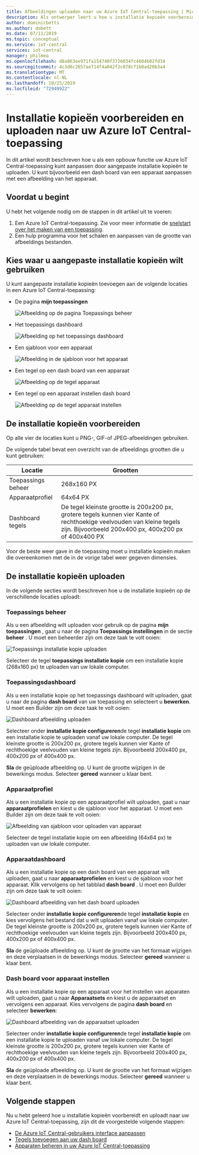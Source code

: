 ```yaml
---
title: Afbeeldingen uploaden naar uw Azure IoT Central-toepassing | Microsoft Docs
description: Als ontwerper leert u hoe u installatie kopieën voorbereidt en uploadt naar uw Azure IoT Central-toepassing.
author: dominicbetts
ms.author: dobett
ms.date: 07/11/2019
ms.topic: conceptual
ms.service: iot-central
services: iot-central
manager: philmea
ms.openlocfilehash: d8a863ee971fa154740f3726034fc4604b02fd34
ms.sourcegitcommit: 4c3d6c2657ae714f4a042f2c078cf1b0ad20b3a4
ms.translationtype: MT
ms.contentlocale: nl-NL
ms.lasthandoff: 10/25/2019
ms.locfileid: "72949922"
---
```

# <a name="prepare-and-upload-images-to-your-azure-iot-central-application"></a>Installatie kopieën voorbereiden en uploaden naar uw Azure IoT Central-toepassing

In dit artikel wordt beschreven hoe u als een opbouw functie uw Azure IoT Central-toepassing kunt aanpassen door aangepaste installatie kopieën te uploaden. U kunt bijvoorbeeld een dash board van een apparaat aanpassen met een afbeelding van het apparaat.

## <a name="before-you-begin"></a>Voordat u begint

U hebt het volgende nodig om de stappen in dit artikel uit te voeren:

1. Een Azure IoT Central-toepassing. Zie voor meer informatie de [snelstart over het maken van een toepassing](quick-deploy-iot-central.md).
1. Een hulp programma voor het schalen en aanpassen van de grootte van afbeeldings bestanden.

## <a name="choose-where-to-use-custom-images"></a>Kies waar u aangepaste installatie kopieën wilt gebruiken

U kunt aangepaste installatie kopieën toevoegen aan de volgende locaties in een Azure IoT Central-toepassing:

* De pagina **mijn toepassingen**

    ![Afbeelding op de pagina Toepassings beheer](media/howto-prepare-images/applicationmanager.png)

* Het toepassings dashboard

    ![Afbeelding op het toepassings dashboard](media/howto-prepare-images/homepage.png)

* Een sjabloon voor een apparaat

    ![Afbeelding in de sjabloon voor het apparaat](media/howto-prepare-images/devicetemplate.png)

* Een tegel op een dash board van een apparaat

    ![Afbeelding op de tegel apparaat](media/howto-prepare-images/devicetile.png)

* Een tegel op een apparaat instellen dash board

    ![Afbeelding op de tegel apparaat instellen](media/howto-prepare-images/devicesettile.png)

## <a name="prepare-the-images"></a>De installatie kopieën voorbereiden

Op alle vier de locaties kunt u PNG-, GIF-of JPEG-afbeeldingen gebruiken.

De volgende tabel bevat een overzicht van de afbeeldings grootten die u kunt gebruiken:

| Locatie | Grootten |
| -------- | ------ |
| Toepassings beheer | 268x160 PX |
| Apparaatprofiel | 64x64 PX |
| Dashboard tegels | De tegel kleinste grootte is 200x200 px, grotere tegels kunnen vier Kante of rechthoekige veelvouden van kleine tegels zijn. Bijvoorbeeld 200x400 px, 400x200 px of 400x400 PX |

Voor de beste weer gave in de toepassing moet u installatie kopieën maken die overeenkomen met de in de vorige tabel weer gegeven dimensies.

## <a name="upload-the-images"></a>De installatie kopieën uploaden

In de volgende secties wordt beschreven hoe u de installatie kopieën op de verschillende locaties uploadt:

### <a name="application-manager"></a>Toepassings beheer

Als u een afbeelding wilt uploaden voor gebruik op de pagina **mijn toepassingen** , gaat u naar de pagina **Toepassings instellingen** in de sectie **beheer** . U moet een beheerder zijn om deze taak te volt ooien:

![Toepassings installatie kopie uploaden](media/howto-prepare-images/uploadapplicationmanager.png)

Selecteer de tegel **toepassings installatie kopie** om een installatie kopie (268x160 px) te uploaden van uw lokale computer.

### <a name="application-dashboard"></a>Toepassingsdashboard

Als u een installatie kopie op het toepassings dashboard wilt uploaden, gaat u naar de pagina **dash board** van uw toepassing en selecteert u **bewerken**. U moet een Builder zijn om deze taak te volt ooien:

![Dashboard afbeelding uploaden](media/howto-prepare-images/uploadhomepage.png)

Selecteer onder **installatie kopie configureren**de tegel **installatie kopie** om een installatie kopie te uploaden vanaf uw lokale computer. De tegel kleinste grootte is 200x200 px, grotere tegels kunnen vier Kante of rechthoekige veelvouden van kleine tegels zijn. Bijvoorbeeld 200x400 px, 400x200 px of 400x400 px.

**Sla** de geüploade afbeelding op. U kunt de grootte wijzigen in de bewerkings modus. Selecteer **gereed** wanneer u klaar bent.

### <a name="device-template"></a>Apparaatprofiel

Als u een installatie kopie op een apparaatprofiel wilt uploaden, gaat u naar **apparaatprofielen** en kiest u de sjabloon voor het apparaat. U moet een Builder zijn om deze taak te volt ooien:

![Afbeelding van sjabloon voor uploaden van apparaat](media/howto-prepare-images/uploaddevicetemplate.png)

Selecteer de tegel installatie kopie om een afbeelding (64x64 px) te uploaden van uw lokale computer.

### <a name="device-dashboard"></a>Apparaatdashboard

Als u een installatie kopie op een dash board van een apparaat wilt uploaden, gaat u naar **apparaatprofielen** en kiest u de sjabloon voor het apparaat. Klik vervolgens op het tabblad **dash board** . U moet een Builder zijn om deze taak te volt ooien:

![Dashboard afbeelding van het dash board uploaden](media/howto-prepare-images/uploaddevicedashboard.png)

Selecteer onder **installatie kopie configureren**de tegel **installatie kopie** en kies vervolgens het bestand dat u wilt uploaden vanaf uw lokale computer. De tegel kleinste grootte is 200x200 px, grotere tegels kunnen vier Kante of rechthoekige veelvouden van kleine tegels zijn. Bijvoorbeeld 200x400 px, 400x200 px of 400x400 px.

**Sla** de geüploade afbeelding op. U kunt de grootte van het formaat wijzigen en deze verplaatsen in de bewerkings modus. Selecteer **gereed** wanneer u klaar bent.

### <a name="device-set-dashboard"></a>Dash board voor apparaat instellen

Als u een installatie kopie op een apparaat voor het instellen van apparaten wilt uploaden, gaat u naar **Apparaatsets** en kiest u de apparaatset en vervolgens een apparaat. Kies vervolgens de pagina **dash board** en selecteer **bewerken**:

![Dashboard afbeelding van de apparaatset uploaden](media/howto-prepare-images/uploaddevicesetdashboard.png)

Selecteer onder **installatie kopie configureren**de tegel **installatie kopie** om een installatie kopie te uploaden vanaf uw lokale computer. De tegel kleinste grootte is 200x200 px, grotere tegels kunnen vier Kante of rechthoekige veelvouden van kleine tegels zijn. Bijvoorbeeld 200x400 px, 400x200 px of 400x400 px.

**Sla** de geüploade afbeelding op. U kunt de grootte van het formaat wijzigen en deze verplaatsen in de bewerkings modus. Selecteer **gereed** wanneer u klaar bent.

## <a name="next-steps"></a>Volgende stappen

Nu u hebt geleerd hoe u installatie kopieën voorbereidt en uploadt naar uw Azure IoT Central-toepassing, zijn dit de voorgestelde volgende stappen:

* [De Azure IoT Central-gebruikers interface aanpassen](./howto-customize-ui.md)
* [Tegels toevoegen aan uw dash board](./howto-add-tiles-to-your-dashboard.md)
* [Apparaten beheren in uw Azure IoT Central-toepassing](howto-manage-devices.md)
